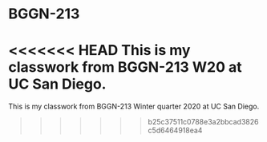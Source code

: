 # BGGN-213

<<<<<<< HEAD
This is my classwork from BGGN-213 W20 at UC San Diego.
=======
This is my classwork from BGGN-213 Winter quarter 2020 at UC San Diego.
>>>>>>> b25c37511c0788e3a2bbcad3826c5d6464918ea4
